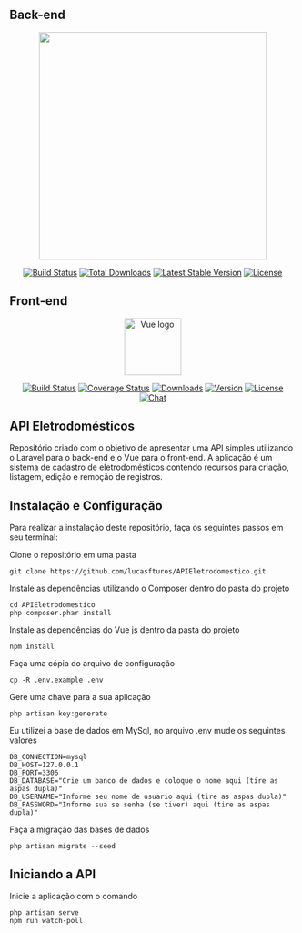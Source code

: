 ## Back-end

<p align="center"><a href="https://laravel.com" target="_blank"><img src="https://raw.githubusercontent.com/laravel/art/master/logo-lockup/5%20SVG/2%20CMYK/1%20Full%20Color/laravel-logolockup-cmyk-red.svg" width="400"></a></p>

<p align="center">
<a href="https://travis-ci.org/laravel/framework"><img src="https://travis-ci.org/laravel/framework.svg" alt="Build Status"></a>
<a href="https://packagist.org/packages/laravel/framework"><img src="https://img.shields.io/packagist/dt/laravel/framework" alt="Total Downloads"></a>
<a href="https://packagist.org/packages/laravel/framework"><img src="https://img.shields.io/packagist/v/laravel/framework" alt="Latest Stable Version"></a>
<a href="https://packagist.org/packages/laravel/framework"><img src="https://img.shields.io/packagist/l/laravel/framework" alt="License"></a>
</p>

## Front-end

<p align="center"><a href="https://vuejs.org" target="_blank" rel="noopener noreferrer"><img width="100" src="https://vuejs.org/images/logo.png" alt="Vue logo"></a></p>

<p align="center">
  <a href="https://circleci.com/gh/vuejs/vue/tree/dev"><img src="https://img.shields.io/circleci/project/github/vuejs/vue/dev.svg?sanitize=true" alt="Build Status"></a>
  <a href="https://codecov.io/github/vuejs/vue?branch=dev"><img src="https://img.shields.io/codecov/c/github/vuejs/vue/dev.svg?sanitize=true" alt="Coverage Status"></a>
  <a href="https://npmcharts.com/compare/vue?minimal=true"><img src="https://img.shields.io/npm/dm/vue.svg?sanitize=true" alt="Downloads"></a>
  <a href="https://www.npmjs.com/package/vue"><img src="https://img.shields.io/npm/v/vue.svg?sanitize=true" alt="Version"></a>
  <a href="https://www.npmjs.com/package/vue"><img src="https://img.shields.io/npm/l/vue.svg?sanitize=true" alt="License"></a>
  <a href="https://chat.vuejs.org/"><img src="https://img.shields.io/badge/chat-on%20discord-7289da.svg?sanitize=true" alt="Chat"></a>
</p>

## API Eletrodomésticos

<p>
    Repositório criado com o objetivo de apresentar uma API simples utilizando o Laravel para o back-end e o Vue para o front-end. A aplicação é um sistema de cadastro de eletrodomésticos contendo recursos para criação, listagem, edição e remoção de registros.
</p>

## Instalação e Configuração

<p>
    Para realizar a instalação deste repositório, faça os seguintes passos em seu terminal:
</p>

Clone o repositório em uma pasta
```
git clone https://github.com/lucasfturos/APIEletrodomestico.git
```

Instale as dependências utilizando o Composer dentro do pasta do projeto
```
cd APIEletrodomestico
php composer.phar install
```

Instale as dependências do Vue js dentro da pasta do projeto
```
npm install
```

Faça uma cópia do arquivo de configuração  
```
cp -R .env.example .env
```

Gere uma chave para a sua aplicação  
```
php artisan key:generate
```

Eu utilizei a base de dados em MySql, no arquivo .env mude os seguintes valores

```
DB_CONNECTION=mysql
DB_HOST=127.0.0.1
DB_PORT=3306
DB_DATABASE="Crie um banco de dados e coloque o nome aqui (tire as aspas dupla)"
DB_USERNAME="Informe seu nome de usuario aqui (tire as aspas dupla)"
DB_PASSWORD="Informe sua se senha (se tiver) aqui (tire as aspas dupla)"
```

Faça a migração das bases de dados  
```
php artisan migrate --seed
```

## Iniciando a API

Inicie a aplicação com o comando 
```
php artisan serve
npm run watch-poll
```

